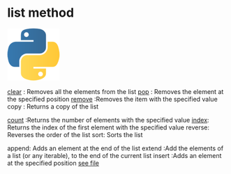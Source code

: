 # list method

![samuel effiong python image](/image/samuel%20effiong%20python%20image.png)

[clear](./LIST/1List_Methods_Clear_Pop_Remove.py) : Removes all the elements from the list
[pop](./LIST/1List_Methods_Clear_Pop_Remove.py) : Removes the element at the specified position
[remove](./LIST/1List_Methods_Clear_Pop_Remove.py) :Removes the item with the specified value
copy : Returns a copy of the list

[count](./LIST/2List_Methods_Index_Count_Sort_Reverse_Join.py) :Returns the number of elements with the specified value
[index](./LIST/2List_Methods_Index_Count_Sort_Reverse_Join.py): Returns the index of the first element with the specified value
reverse: Reverses the order of the list
sort: Sorts the list

append:  Adds an element at the end of the list
extend :Add the elements of a list (or any iterable), to the end of the current list
insert :Adds an element at the specified position [see file](./LIST/List_Methods_Append_Insertand_Extend.py)
